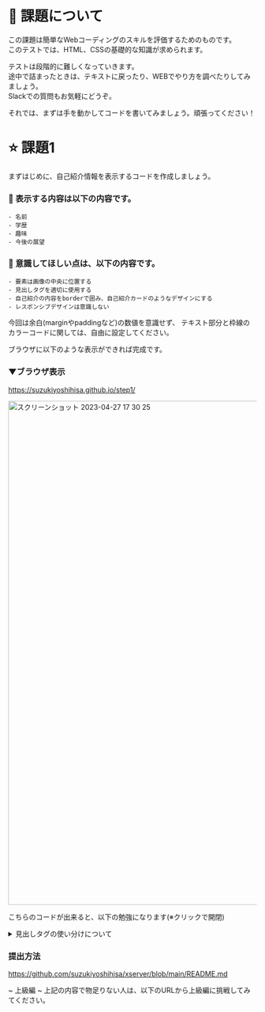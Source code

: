 # 🤖 課題について
この課題は簡単なWebコーディングのスキルを評価するためのものです。<br>
このテストでは、HTML、CSSの基礎的な知識が求められます。

テストは段階的に難しくなっていきます。<br>
途中で詰まったときは、テキストに戻ったり、WEBでやり方を調べたりしてみましょう。<br>
Slackでの質問もお気軽にどうぞ。

それでは、まずは手を動かしてコードを書いてみましょう。頑張ってください！

# ⭐️ 課題1
まずはじめに、自己紹介情報を表示するコードを作成しましょう。

### 🔸 表示する内容は以下の内容です。

```
- 名前
- 学歴
- 趣味
- 今後の展望
```

### 🔹 意識してほしい点は、以下の内容です。

```
- 要素は画像の中央に位置する
- 見出しタグを適切に使用する
- 自己紹介の内容をborderで囲み、自己紹介カードのようなデザインにする
- レスポンシブデザインは意識しない

```

今回は余白(marginやpaddingなど)の数値を意識せず、
テキスト部分と枠線のカラーコードに関しては、自由に設定してください。

ブラウザに以下のような表示ができれば完成です。
### ▼ブラウザ表示
https://suzukiyoshihisa.github.io/step1/


<img width="1019" alt="スクリーンショット 2023-04-27 17 30 25" src="https://user-images.githubusercontent.com/15147207/234805658-f3e3f761-f516-4cfd-9b49-63743a082af0.png">


こちらのコードが出来ると、以下の勉強になります(※クリックで開閉)
<details>
<summary>見出しタグの使い分けについて</summary>
h1、h2タグは見出しのレベルを表すタグで、h1が最上位の見出しで、h6が最下位の見出しを表します。<br>

h1タグは、Webページ全体のタイトルやメインコンテンツのタイトルに使用されることが多く、<br>
h2タグはその下位にあるセクションのタイトルに使用されることが多いです。<br>
また、h3〜h6タグは、h2タグの下位にある見出しに使用されます。<br>

h1、h2タグの使用上のポイントとしては、以下のようなものが挙げられます。

h1タグは、1ページに1つしか存在しないことが理想的です。<br>
h1タグは、WebページのSEO（検索エンジン最適化）に影響を与えるため、Webページ全体のタイトルを正確に表現することが重要です。<br>
h2タグは、複数のセクションの中での見出しとして使用されることが多く、h1タグより下位の位置にあります。<br>
h2タグは、見出しのレベルが最も高いタグで、h3タグ以降は、階層的に下位の見出しとして使用されます。<br>
h1、h2タグは、視覚的に強調されるため、ユーザーにとって重要な情報を伝える場合に適しています。<br>
以上のように、h1、h2タグはWebページの構造を表現する上で重要なタグであり、正確に使用することで、Webページの構造を明確にすることができます。
</details>

### 提出方法
https://github.com/suzukiyoshihisa/xserver/blob/main/README.md

~ 上級編 ~
上記の内容で物足りない人は、以下のURLから上級編に挑戦してみてください。
